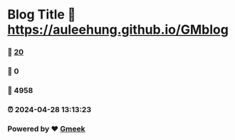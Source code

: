 # Blog Title :link: https://auleehung.github.io/GMblog 
### :page_facing_up: [20](https://auleehung.github.io/GMblog/tag.html) 
### :speech_balloon: 0 
### :hibiscus: 4958 
### :alarm_clock: 2024-04-28 13:13:23 
### Powered by :heart: [Gmeek](https://github.com/Meekdai/Gmeek)
